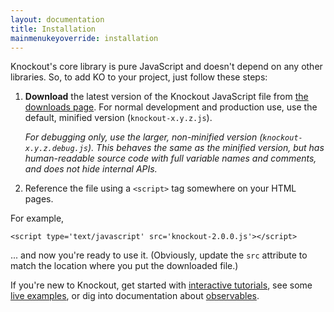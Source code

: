 ```yaml
---
layout: documentation
title: Installation
mainmenukeyoverride: installation
---
```


Knockout's core library is pure JavaScript and doesn't depend on any other libraries. So, to add KO to your project, just follow these steps:

1. **Download** the latest version of the Knockout JavaScript file from [the downloads page](http://github.com/SteveSanderson/knockout/downloads). For normal development and production use, use the default, minified version (`knockout-x.y.z.js`).
   
   *For debugging only, use the larger, non-minified version (`knockout-x.y.z.debug.js`). This behaves the same as the minified version, but has human-readable source code with full variable names and comments, and does not hide internal APIs.*

1. Reference the file using a `<script>` tag somewhere on your HTML pages.

For example,

    <script type='text/javascript' src='knockout-2.0.0.js'></script>

... and now you're ready to use it. (Obviously, update the `src` attribute to match the location where you put the downloaded file.)

If you're new to Knockout, get started with [interactive tutorials](http://learn.knockoutjs.com), see some [live examples](../examples/), or dig into documentation about [observables](observables.html).

